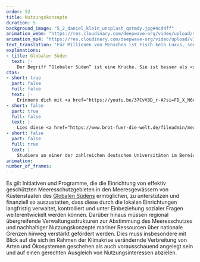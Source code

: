 ```yaml
---
order: 52
title: Nutzungskonzepte
duration: 5
background_image: "5_2_daniel_klein_unsplash_qstmdy.jpg#4cd4ff"
animation_webm: "https://res.cloudinary.com/deepwave-org/video/upload/v1722444308/mo52_ptypiq.webm"
animation_mp4: "https://res.cloudinary.com/deepwave-org/video/upload/v1721821210/mo52_phfj7g.mp4"
text_translation: 'Für Millionen von Menschen ist Fisch kein Luxus, sondern ihre Hauptproteinquelle. Anstatt sie ihnen wegzufischen, können wir dafür sorgen, dass ihre Fischgründe geschützt werden. Und es bleiben. Damit sie auch in Zukunft unter den durch die Klimakrise erschwerten Bedingungen sich und ihre Familien ernähren können.'
explanations:
- title: Globaler Süden
  text: |-
    Der Begriff “Globaler Süden” ist eine Krücke. Sie ist besser als <span class="sidenote"><cite class="icon-link_external"><a href="https://www.fes.de/wissen/globaler-sueden" target="_blank" rel="noopener">"Globaler Süden" / Friedrich-Ebert-Stiftung</a></cite><span>vorherige Krücken</span></span>: “Dritte Welt” suggeriert Drittklassigkeit und verschleiert durch die verbale Trennung in verschiedene “Welten” die wechselseitige Bedingtheit von Reichtum hier und Armut dort; “Entwicklungsland” maßt einen Gipfel der Entwicklung an, von dem “wir”, natürlich hochentwickelt, auf andere herabschauen können. Aber eine Krücke ist es doch, weil die Eigenschaften der Länder, die wir damit meinen, eigentlich nichts mit Geographie zu tun haben. Gemeint sind mit all diesen Begriffen nämlich schon immer: Länder, die arm sind, weil wir reich sind. Und heutzutage außerdem: Länder, die zugleich am stärksten von den Folgen der Erderhitzung betroffen und am wenigsten für sie verantwortlich sind.
ctas:
- short: true
  part: false
  full: false
  text: |-
    Erinnere dich mit <a href="https://youtu.be/37CvV8D_r-A?si=FD_X_N6cif-F7ux1" target="_blank">diesem Video</a> daran, was Climate Justice bedeutet.
- short: false
  part: true
  full: false
  text: |-
    Lies diese <a href="https://www.brot-fuer-die-welt.de/fileadmin/mediapool/blogs/Mari_Francisco/BfdW_Analyse_100_Klima_Fischerei_Gesamt_Web.pdf" target="_blank">Studie</a> zu den Auswirkungen der Klimakrise auf die Fischerei besonders im Globalen Süden.
- short: false
  part: false
  full: true
  text: |-
    Studiere an einer der zahlreichen deutschen Universitäten im Bereich Umweltrecht/Nachhaltigkeitsrecht, zum Beispiel <a href="https://studienorientierung.uni-koeln.de/studienangebot/index_ger.html?app=true&id=381" target="_blank">hier</a>.
animation:
number_of_frames:
---
```

Es gilt Initiativen und Programme, die die Einrichtung von effektiv geschützten Meeresschutzgebieten in den Meeresgewässern von Küstenstaaten des [Globalen Südens](# "Globaler Süden") ermöglichen, zu unterstützen und finanziell so auszustatten, dass diese durch die lokalen Einrichtungen langfristig verwaltet, kontrolliert und unter Einbeziehung sozialer Fragen weiterentwickelt werden können. Darüber hinaus müssen regional übergreifende Verwaltungsstrukturen zur Abstimmung des Meeresschutzes und nachhaltiger Nutzungskonzepte mariner Ressourcen über nationale Grenzen hinweg verstärkt gefördert werden. Dies muss insbesondere mit Blick auf die sich im Rahmen der Klimakrise verändernde Verbreitung von Arten und Ökosystemen geschehen als auch vorausschauend angelegt sein und auf einen gerechten Ausgleich von Nutzungsinteressen abzielen.